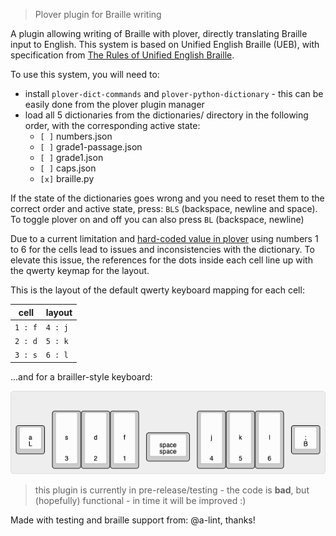 > Plover plugin for Braille writing

A plugin allowing writing of Braille with plover, directly translating Braille input to English.
This system is based on Unified English Braille (UEB), with specification from [The Rules of Unified English Braille](http://www.iceb.org/Rules%20of%20Unified%20English%20Braille%202013.pdf).

To use this system, you will need to:
- install `plover-dict-commands` and `plover-python-dictionary` - this can be easily done from the plover plugin manager 
- load all 5 dictionaries from the dictionaries/ directory in the following order, with the corresponding active state:
	- `[ ]` numbers.json
	- `[ ]` grade1-passage.json
	- `[ ]` grade1.json
	- `[ ]` caps.json
	- `[x]` braille.py

If the state of the dictionaries goes wrong and you need to reset them to the correct order and active state, press: `BLS` (backspace, newline and space).
To toggle plover on and off you can also press `BL` (backspace, newline)

Due to a current limitation and [hard-coded value in plover](https://github.com/openstenoproject/plover/blob/6c5167f48476a499f2a0dbb973f6b77123bde429/plover/steno.py#L21) using numbers 1 to 6 for the cells lead to issues and inconsistencies with the dictionary.
To elevate this issue, the references for the dots inside each cell line up with the qwerty keymap for the layout.

This is the layout of the default qwerty keyboard mapping for each cell:

| cell    | layout  |
| ------- | ------- |
| `1 : f` | `4 : j` |
| `2 : d` | `5 : k` | 
| `3 : s` | `6 : l` | 

...and for a brailler-style keyboard:

![Layout Diagram](img/layout.png)

> this plugin is currently in pre-release/testing - the code is **bad**, but (hopefully) functional - in time it will be improved :) 

Made with testing and braille support from: @a-lint, thanks!
